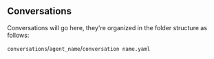 ## Conversations

Conversations will go here, they're organized in the folder structure as follows:

`conversations`/`agent_name`/`conversation name.yaml`